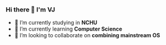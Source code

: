 ### Hi there 👋 I'm VJ

- 🔭 I’m currently studying in <b>NCHU</b>
- 🌱 I’m currently learning <b>Computer Science</b>
- 👯 I’m looking to collaborate on <b>combining mainstream OS</b>
<!-- 🤔 I’m looking for help with
